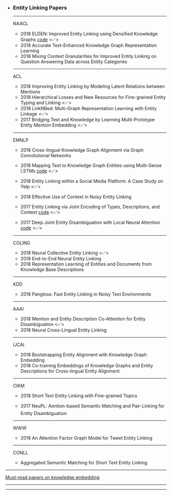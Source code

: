 + ### Entity Linking Papers
  *****

  NAACL
  + 2018 ELDEN: Improved Entity Linking using Densiﬁed Knowledge Graphs [code](https://github.com/priyaradhakrishnan0/ELDEN) <✅>
  + 2018 Accurate Text-Enhanced Knowledge Graph Representation Learning
  + 2018 Mixing Context Granularities for Improved Entity Linking on Question Answering Data across Entity Categories
  *****

  ACL
  + 2018 Improving Entity Linking by Modeling Latent Relations between Mentions 
  + 2018 Hierarchical Losses and New Resources for Fine-grained Entity Typing and Linking <✅>
  + 2018 LinkNBed: Multi-Graph Representation Learning with Entity Linkage <✅>
  + 2017 Bridging Text and Knowledge by Learning Multi-Prototype Entity Mention Embedding <✅>
  *****

    EMNLP

  + 2018 Cross-lingual Knowledge Graph Alignment via Graph Convolutional Networks

  + 2018 Mapping Text to Knowledge Graph Entities using Multi-Sense LSTMs [code](https://bitbucket.org/dimkart/ms-lstm) <✅>
  + 2018 Entity Linking within a Social Media Platform: A Case Study on Yelp <✅> 
  + 2018 Effective Use of Context in Noisy Entity Linking
  + 2017 Entity Linking via Joint Encoding of Types, Descriptions, and Context   [code](https://github.com/nitishgupta/neural-el/) <✅>
  + 2017 Deep Joint Entity Disambiguation with Local Neural Attention [code](https://github.com/dalab/deep-ed) <✅>

  ******

    COLING

  + 2018 Neural Collective Entity Linking <✅>
  + 2018 End-to-End Neural Entity Linking
  +  2018 Representation Learning of Entities and Documents from Knowledge Base Descriptions 

  ******

    KDD 

  + 2018 Pangloss: Fast Entity Linking in Noisy Text Environments

  *******

    AAAI

  + 2018 Mention and Entity Description Co-Attention for Entity Disambiguation <✅>
  + 2018 Neural Cross-Lingual Entity Linking

  ******

   IJCAI 

  + 2018 Bootstrapping Entity Alignment with Knowledge Graph Embedding
  + 2018 Co-training Embeddings of Knowledge Graphs and Entity Descriptions for Cross-lingual Entity Alignment

  ******

    CIKM

  + 2018 Short Text Entity Linking with Fine-grained Topics

  + 2017 NeuPL: Aention-based Semantic Matching and Pair-Linking for Entity Disambiguation

  ******

    WWW

  + 2018 An Attention Factor Graph Model for Tweet Entity Linking

  ******

    CONLL

  + Aggregated Semantic Matching for Short Text Entity Linking

*****


  [Must-read papers on knowledge embedding](https://github.com/thunlp/KRLPapers)

*****
*****